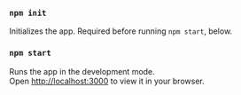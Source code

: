 ### `npm init`

Initializes the app. Required before running `npm start`, below.

### `npm start`

Runs the app in the development mode.\
Open [http://localhost:3000](http://localhost:3000) to view it in your browser.
